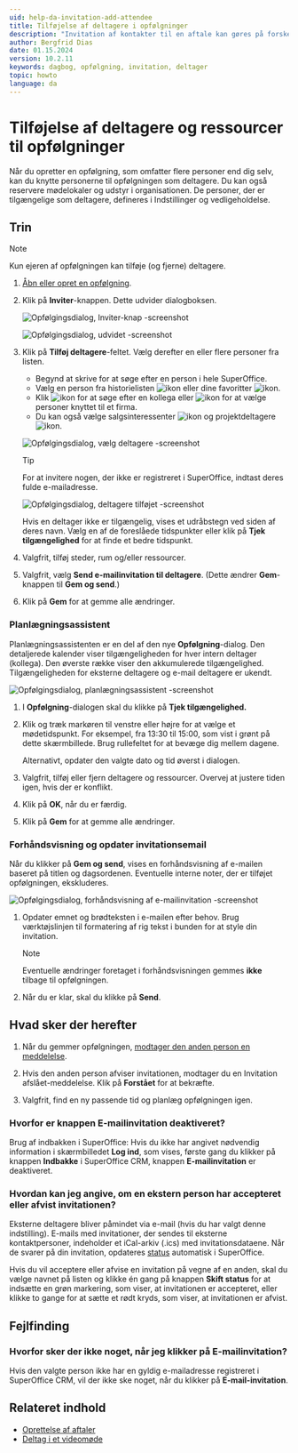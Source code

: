 ```yaml
---
uid: help-da-invitation-add-attendee
title: Tilføjelse af deltagere i opfølgninger
description: "Invitation af kontakter til en aftale kan gøres på forskellige måder. Denne vejledning viser, hvordan du føjer deltagere til en aftale."
author: Bergfrid Dias
date: 01.15.2024
version: 10.2.11
keywords: dagbog, opfølgning, invitation, deltager
topic: howto
language: da
---
```


# Tilføjelse af deltagere og ressourcer til opfølgninger

Når du opretter en opfølgning, som omfatter flere personer end dig selv, kan du knytte personerne til opfølgningen som deltagere. Du kan også reservere mødelokaler og udstyr i organisationen. De personer, der er tilgængelige som deltagere, defineres i Indstillinger og vedligeholdelse.

## Trin

> [!NOTE]
> Kun ejeren af opfølgningen kan tilføje (og fjerne) deltagere.

1. [Åbn eller opret en opfølgning][3].

1. Klik på **Inviter**-knappen. Dette udvider dialogboksen.

    ![Opfølgingsdialog, Inviter-knap -screenshot][img14]

    ![Opfølgingsdialog, udvidet -screenshot][img15]

1. Klik på **Tilføj deltagere**-feltet. Vælg derefter en eller flere personer fra listen.

    * Begynd at skrive for at søge efter en person i hele SuperOffice.
    * Vælg en person fra historielisten ![ikon][img4] eller dine favoritter ![ikon][img5].
    * Klik ![ikon][img6] for at søge efter en kollega eller ![ikon][img7] for at vælge personer knyttet til et firma.
    * Du kan også vælge salgsinteressenter ![ikon][img8] og projektdeltagere ![ikon][img9].

    ![Opfølgingsdialog, vælg deltagere -screenshot][img17]

    > [!TIP]
    > For at invitere nogen, der ikke er registreret i SuperOffice, indtast deres fulde e-mailadresse.

    ![Opfølgingsdialog, deltagere tilføjet -screenshot][img16]

    Hvis en deltager ikke er tilgængelig, vises et udråbstegn ved siden af deres navn. Vælg en af de foreslåede tidspunkter eller klik på **Tjek tilgængelighed** for at finde et bedre tidspunkt.

1. Valgfrit, tilføj steder, rum og/eller ressourcer.

1. Valgfrit, vælg **Send e-mailinvitation til deltagere**. (Dette ændrer **Gem**-knappen til **Gem og send**.)

1. Klik på **Gem** for at gemme alle ændringer.

### <a id="availability" />Planlægningsassistent

Planlægningsassistenten er en del af den nye **Opfølgning**-dialog. Den detaljerede kalender viser tilgængeligheden for hver intern deltager (kollega). Den øverste række viser den akkumulerede tilgængelighed. Tilgængeligheden for eksterne deltagere og e-mail deltagere er ukendt.

![Opfølgingsdialog, planlægningsassistent -screenshot][img18]

1. I **Opfølgning**-dialogen skal du klikke på **Tjek tilgængelighed.**

1. Klik og træk markøren til venstre eller højre for at vælge et mødetidspunkt. For eksempel, fra 13:30 til 15:00, som vist i grønt på dette skærmbillede. Brug rullefeltet for at bevæge dig mellem dagene.

    Alternativt, opdater den valgte dato og tid øverst i dialogen.

1. Valgfrit, tilføj eller fjern deltagere og ressourcer. Overvej at justere tiden igen, hvis der er konflikt.

1. Klik på **OK**, når du er færdig.
1. Klik på **Gem** for at gemme alle ændringer.

### <a id="preview" />Forhåndsvisning og opdater invitationsemail

Når du klikker på **Gem og send**, vises en forhåndsvisning af e-mailen baseret på titlen og dagsordenen. Eventuelle interne noter, der er tilføjet opfølgningen, ekskluderes.

![Opfølgingsdialog, forhåndsvisning af e-mailinvitation -screenshot][img13]

1. Opdater emnet og brødteksten i e-mailen efter behov. Brug værktøjslinjen til formatering af rig tekst i bunden for at style din invitation.

    > [!NOTE]
    > Eventuelle ændringer foretaget i forhåndsvisningen gemmes **ikke** tilbage til opfølgningen.

1. Når du er klar, skal du klikke på **Send**.

## Hvad sker der herefter

1. Når du gemmer opfølgningen, [modtager den anden person en meddelelse][5].

2. Hvis den anden person afviser invitationen, modtager du en Invitation afslået-meddelelse. Klik på **Forstået** for at bekræfte.

3. Valgfrit, find en ny passende tid og planlæg opfølgningen igen.

### Hvorfor er knappen E-mailinvitation deaktiveret?

Brug af indbakken i SuperOffice: Hvis du ikke har angivet nødvendig information i skærmbilledet **Log ind**, som vises, første gang du klikker på knappen **Indbakke** i SuperOffice CRM, knappen **E-mailinvitation** er deaktiveret.

### Hvordan kan jeg angive, om en ekstern person har accepteret eller afvist invitationen?

Eksterne deltagere bliver påmindet via e-mail (hvis du har valgt denne indstilling). E-mails med invitationer, der sendes til eksterne kontaktpersoner, indeholder et iCal-arkiv (.ics) med invitationsdataene. Når de svarer på din invitation, opdateres [status][1] automatisk i SuperOffice.

Hvis du vil acceptere eller afvise en invitation på vegne af en anden, skal du vælge navnet på listen og klikke én gang på knappen **Skift status** for at indsætte en grøn markering, som viser, at invitationen er accepteret, eller klikke to gange for at sætte et rødt kryds, som viser, at invitationen er afvist.

## Fejlfinding

### Hvorfor sker der ikke noget, når jeg klikker på E-mailinvitation?

Hvis den valgte person ikke har en gyldig e-mailadresse registreret i SuperOffice CRM, vil der ikke ske noget, når du klikker på **E-mail-invitation**.

## Relateret indhold

* [Oprettelse af aftaler][3]
* [Deltag i et videomøde][4]

<!-- Referenced links -->
[1]: index.md#status
[3]: ../create-follow-up.md
[4]: ../video-meetings.md
[5]: accept-decline.md

<!-- Referenced images -->
[img4]: ../../../../../common/icons/history-icon.png
[img5]: ../../../../../common/icons/favourite-icon.png
[img6]: ../../../../../common/icons/personblack.png
[img7]: ../../../../../common/icons/singlecolour/contact.png
[img8]: ../../../../../common/icons/sale.png
[img9]: ../../../../../common/icons/singlecolour/project.png
[img13]: ../../../../media/loc/en/diary/preview-invitation.png
[img14]: ../../../../media/loc/en/diary/invite.png
[img15]: ../../../../media/loc/en/diary/large-follow-up-dialog.png
[img16]: ../../../../media/loc/en/diary/attendees-added.png
[img17]: ../../../../media/loc/en/diary/follow-up-attendees.png
[img18]: ../../../../media/loc/en/diary/schedule-associate-ext-email.png
